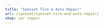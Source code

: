 ```yaml
---
title: "Syosset Tire & Auto Repair"
url: /syosset/syosset-tire-and-auto-repair/
shop: car repair
---
```

